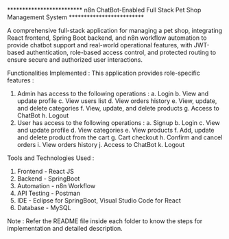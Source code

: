 ************************* n8n ChatBot-Enabled Full Stack Pet Shop Management System *************************

A comprehensive full-stack application for managing a pet shop, integrating React frontend, Spring Boot backend, and n8n workflow automation to provide chatbot support and real-world operational features, with JWT-based authentication, role-based access control, and protected routing to ensure secure and authorized user interactions.

Functionalities Implemented :
This application provides role-specific features :
1. Admin has access to the following operations :
  a. Login
  b. View and update profile
  c. View users list
  d. View orders history
  e. View, update, and delete categories
  f. View, update, and delete products
  g. Access to ChatBot 
  h. Logout
3. User has access to the following operations :
  a. Signup
  b. Login
  c. View and update profile
  d. View categories
  e. View products
  f. Add, update and delete product from the cart
  g. Cart checkout
  h. Confirm and cancel orders
  i. View orders history
  j. Access to ChatBot
  k. Logout

Tools and Technologies Used :
1. Frontend - React JS
2. Backend - SpringBoot
3. Automation - n8n Workflow
4. API Testing - Postman
5. IDE - Eclipse for SpringBoot, Visual Studio Code for React
6. Database - MySQL

Note : Refer the README file inside each folder to know the steps for implementation and detailed description. 
